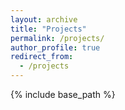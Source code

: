 ```yaml
---
layout: archive
title: "Projects"
permalink: /projects/
author_profile: true
redirect_from:
  - /projects
---
```


{% include base_path %}